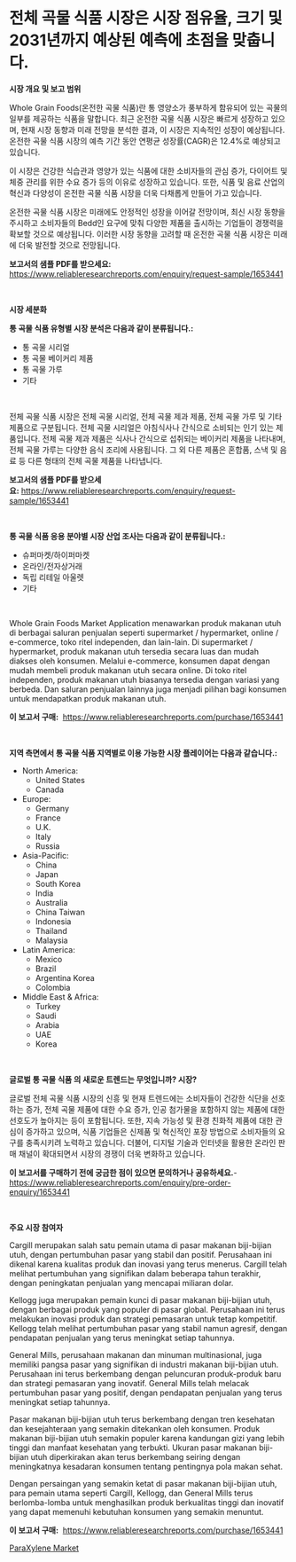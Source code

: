 <p><h1>전체 곡물 식품 시장은 시장 점유율, 크기 및 2031년까지 예상된 예측에 초점을 맞춥니다.</h1></p><p><strong>시장 개요 및 보고 범위</strong></p>
<p><p>Whole Grain Foods(온전한 곡물 식품)란 통 영양소가 풍부하게 함유되어 있는 곡물의 일부를 제공하는 식품을 말합니다. 최근 온전한 곡물 식품 시장은 빠르게 성장하고 있으며, 현재 시장 동향과 미래 전망을 분석한 결과, 이 시장은 지속적인 성장이 예상됩니다. 온전한 곡물 식품 시장의 예측 기간 동안 연평균 성장률(CAGR)은 12.4%로 예상되고 있습니다.</p><p>이 시장은 건강한 식습관과 영양가 있는 식품에 대한 소비자들의 관심 증가, 다이어트 및 체중 관리를 위한 수요 증가 등의 이유로 성장하고 있습니다. 또한, 식품 및 음료 산업의 혁신과 다양성이 온전한 곡물 식품 시장을 더욱 다채롭게 만들어 가고 있습니다.</p><p>온전한 곡물 식품 시장은 미래에도 안정적인 성장을 이어갈 전망이며, 최신 시장 동향을 주시하고 소비자들의 Bedd인 요구에 맞춰 다양한 제품을 출시하는 기업들이 경쟁력을 확보할 것으로 예상됩니다. 이러한 시장 동향을 고려할 때 온전한 곡물 식품 시장은 미래에 더욱 발전할 것으로 전망됩니다.</p></p>
<p><strong>보고서의 샘플 PDF를 받으세요:</strong> <a href="https://www.reliableresearchreports.com/enquiry/request-sample/1653441">https://www.reliableresearchreports.com/enquiry/request-sample/1653441</a></p>
<p>&nbsp;</p>
<p><strong>시장 세분화</strong></p>
<p><strong>통 곡물 식품 유형별 시장 분석은 다음과 같이 분류됩니다.:</strong></p>
<p><ul><li>통 곡물 시리얼</li><li>통 곡물 베이커리 제품</li><li>통 곡물 가루</li><li>기타</li></ul></p>
<p>&nbsp;</p>
<p><p>전체 곡물 식품 시장은 전체 곡물 시리얼, 전체 곡물 제과 제품, 전체 곡물 가루 및 기타 제품으로 구분됩니다. 전체 곡물 시리얼은 아침식사나 간식으로 소비되는 인기 있는 제품입니다. 전체 곡물 제과 제품은 식사나 간식으로 섭취되는 베이커리 제품을 나타내며, 전체 곡물 가루는 다양한 음식 조리에 사용됩니다. 그 외 다른 제품은 혼합품, 스낵 및 음료 등 다른 형태의 전체 곡물 제품을 나타냅니다.</p></p>
<p><strong>보고서의 샘플 PDF를 받으세요:</strong>&nbsp;<a href="https://www.reliableresearchreports.com/enquiry/request-sample/1653441">https://www.reliableresearchreports.com/enquiry/request-sample/1653441</a></p>
<p>&nbsp;</p>
<p><strong> 통 곡물 식품 응용 분야별 시장 산업 조사는 다음과 같이 분류됩니다.:</strong></p>
<p><ul><li>슈퍼마켓/하이퍼마켓</li><li>온라인/전자상거래</li><li>독립 리테일 아울렛</li><li>기타</li></ul></p>
<p>&nbsp;</p>
<p><p>Whole Grain Foods Market Application menawarkan produk makanan utuh di berbagai saluran penjualan seperti supermarket / hypermarket, online / e-commerce, toko ritel independen, dan lain-lain. Di supermarket / hypermarket, produk makanan utuh tersedia secara luas dan mudah diakses oleh konsumen. Melalui e-commerce, konsumen dapat dengan mudah membeli produk makanan utuh secara online. Di toko ritel independen, produk makanan utuh biasanya tersedia dengan variasi yang berbeda. Dan saluran penjualan lainnya juga menjadi pilihan bagi konsumen untuk mendapatkan produk makanan utuh.</p></p>
<p><strong>이 보고서 구매:</strong>&nbsp; <a href="https://www.reliableresearchreports.com/purchase/1653441">https://www.reliableresearchreports.com/purchase/1653441</a></p>
<p>&nbsp;</p>
<p><strong>지역 측면에서 통 곡물 식품 지역별로 이용 가능한 시장 플레이어는 다음과 같습니다.:</strong></p>
<p><ul>
    <li>
        North America:
        <ul>
            <li>United States</li>
            <li>Canada</li>
        </ul>
    </li>
    <li>
        Europe:
        <ul>
            <li>Germany</li>
            <li>France</li>
            <li>U.K.</li>
            <li>Italy</li>
            <li>Russia</li>
        </ul>
    </li>
    <li>
        Asia-Pacific:
        <ul>
            <li>China</li>
            <li>Japan</li>
            <li>South Korea</li>
            <li>India</li>
            <li>Australia</li>
            <li>China Taiwan</li>
            <li>Indonesia</li>
            <li>Thailand</li>
            <li>Malaysia</li>
        </ul>
    </li>
    <li>
        Latin America:
        <ul>
            <li>Mexico</li>
            <li>Brazil</li>
            <li>Argentina Korea</li>
            <li>Colombia</li>
        </ul>
    </li>
    <li>
        Middle East & Africa:
        <ul>
            <li>Turkey</li>
            <li>Saudi</li>
            <li>Arabia</li>
            <li>UAE</li>
            <li>Korea</li>
        </ul>
    </li>
    </ul></p>
<p>&nbsp;</p>
<p><strong>글로벌 통 곡물 식품 의 새로운 트렌드는 무엇입니까? 시장?</strong></p>
<p><p>글로벌 전체 곡물 식품 시장의 신흥 및 현재 트렌드에는 소비자들이 건강한 식단을 선호하는 증가, 전체 곡물 제품에 대한 수요 증가, 인공 첨가물을 포함하지 않는 제품에 대한 선호도가 높아지는 등이 포함됩니다. 또한, 지속 가능성 및 환경 친화적 제품에 대한 관심이 증가하고 있으며, 식품 기업들은 신제품 및 혁신적인 포장 방법으로 소비자들의 요구를 충족시키려 노력하고 있습니다. 더불어, 디지털 기술과 인터넷을 활용한 온라인 판매 채널이 확대되면서 시장의 경쟁이 더욱 변화하고 있습니다.</p></p>
<p><strong>이 보고서를 구매하기 전에 궁금한 점이 있으면 문의하거나 공유하세요.</strong>- <a href="https://www.reliableresearchreports.com/enquiry/pre-order-enquiry/1653441">https://www.reliableresearchreports.com/enquiry/pre-order-enquiry/1653441</a></p>
<p>&nbsp;</p>
<p><strong>주요 시장 참여자</strong></p>
<p><p>Cargill merupakan salah satu pemain utama di pasar makanan biji-bijian utuh, dengan pertumbuhan pasar yang stabil dan positif. Perusahaan ini dikenal karena kualitas produk dan inovasi yang terus menerus. Cargill telah melihat pertumbuhan yang signifikan dalam beberapa tahun terakhir, dengan peningkatan penjualan yang mencapai miliaran dolar.</p><p>Kellogg juga merupakan pemain kunci di pasar makanan biji-bijian utuh, dengan berbagai produk yang populer di pasar global. Perusahaan ini terus melakukan inovasi produk dan strategi pemasaran untuk tetap kompetitif. Kellogg telah melihat pertumbuhan pasar yang stabil namun agresif, dengan pendapatan penjualan yang terus meningkat setiap tahunnya.</p><p>General Mills, perusahaan makanan dan minuman multinasional, juga memiliki pangsa pasar yang signifikan di industri makanan biji-bijian utuh. Perusahaan ini terus berkembang dengan peluncuran produk-produk baru dan strategi pemasaran yang inovatif. General Mills telah melacak pertumbuhan pasar yang positif, dengan pendapatan penjualan yang terus meningkat setiap tahunnya.</p><p>Pasar makanan biji-bijian utuh terus berkembang dengan tren kesehatan dan kesejahteraan yang semakin ditekankan oleh konsumen. Produk makanan biji-bijian utuh semakin populer karena kandungan gizi yang lebih tinggi dan manfaat kesehatan yang terbukti. Ukuran pasar makanan biji-bijian utuh diperkirakan akan terus berkembang seiring dengan meningkatnya kesadaran konsumen tentang pentingnya pola makan sehat.</p><p>Dengan persaingan yang semakin ketat di pasar makanan biji-bijian utuh, para pemain utama seperti Cargill, Kellogg, dan General Mills terus berlomba-lomba untuk menghasilkan produk berkualitas tinggi dan inovatif yang dapat memenuhi kebutuhan konsumen yang semakin menuntut.</p></p>
<p><strong>이 보고서 구매:</strong>&nbsp;&nbsp;<a href="https://www.reliableresearchreports.com/purchase/1653441">https://www.reliableresearchreports.com/purchase/1653441</a></p>
<p><p><a href="https://eight-handstand-8fb.notion.site/ParaXylene-Market-Analysis-and-Market-Size-Global-Industry-Overview-Market-Segmentation-and-Foreca-0ce77097b7044496996b1e334e7902a2">ParaXylene Market</a></p></p>
